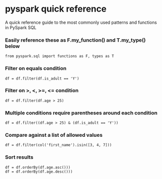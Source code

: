 # pyspark quick reference
A quick reference guide to the most commonly used patterns and functions in PySpark SQL

### Easily reference these as F.my_function() and T.my_type() below
```
from pyspark.sql import functions as F, types as T
```

### Filter on equals condition
```
df = df.filter(df.is_adult == 'Y')
```

### Filter on >, <, >=, <= condition
```
df = df.filter(df.age > 25)
```

### Multiple conditions require parentheses around each condition
```
df = df.filter((df.age > 25) & (df.is_adult == 'Y'))
```

### Compare against a list of allowed values
```
df = df.filter(col('first_name').isin([3, 4, 7]))
```

### Sort results
```
df = df.orderBy(df.age.asc()))  
df = df.orderBy(df.age.desc()))
```


